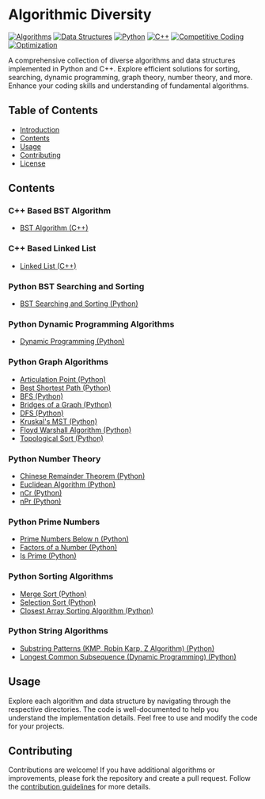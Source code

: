 # Algorithmic Diversity

[![Algorithms](https://img.shields.io/badge/Algorithms-%E2%9C%93-brightgreen)](#contents)
[![Data Structures](https://img.shields.io/badge/Data%20Structures-%E2%9C%93-brightgreen)](#contents)
[![Python](https://img.shields.io/badge/Python-%E2%9C%93-blue)](#contents)
[![C++](https://img.shields.io/badge/C++-%E2%9C%93-blue)](#contents)
[![Competitive Coding](https://img.shields.io/badge/Competitive%20Coding-%E2%9C%93-orange)](#contents)
[![Optimization](https://img.shields.io/badge/Optimization-%E2%9C%93-red)](#contents)

A comprehensive collection of diverse algorithms and data structures implemented in Python and C++. Explore efficient solutions for sorting, searching, dynamic programming, graph theory, number theory, and more. Enhance your coding skills and understanding of fundamental algorithms.

## Table of Contents

- [Introduction](#algorithmic-diversity)
- [Contents](#contents)
- [Usage](#usage)
- [Contributing](#contributing)
- [License](#license)

## Contents

### C++ Based BST Algorithm
- [BST Algorithm (C++)](cpp/bst_algorithm.cpp)

### C++ Based Linked List
- [Linked List (C++)](cpp/linked_list.cpp)

### Python BST Searching and Sorting
- [BST Searching and Sorting (Python)](python/bst_searching_sorting.py)

### Python Dynamic Programming Algorithms
- [Dynamic Programming (Python)](python/dynamic_programming.py)

### Python Graph Algorithms
- [Articulation Point (Python)](python/graph_algorithms.py)
- [Best Shortest Path (Python)](python/graph_algorithms.py)
- [BFS (Python)](python/graph_algorithms.py)
- [Bridges of a Graph (Python)](python/graph_algorithms.py)
- [DFS (Python)](python/graph_algorithms.py)
- [Kruskal's MST (Python)](python/graph_algorithms.py)
- [Floyd Warshall Algorithm (Python)](python/graph_algorithms.py)
- [Topological Sort (Python)](python/graph_algorithms.py)

### Python Number Theory
- [Chinese Remainder Theorem (Python)](python/number_theory.py)
- [Euclidean Algorithm (Python)](python/number_theory.py)
- [nCr (Python)](python/number_theory.py)
- [nPr (Python)](python/number_theory.py)

### Python Prime Numbers
- [Prime Numbers Below n (Python)](python/prime_numbers.py)
- [Factors of a Number (Python)](python/prime_numbers.py)
- [Is Prime (Python)](python/prime_numbers.py)

### Python Sorting Algorithms
- [Merge Sort (Python)](python/sorting_algorithms.py)
- [Selection Sort (Python)](python/sorting_algorithms.py)
- [Closest Array Sorting Algorithm (Python)](python/sorting_algorithms.py)

### Python String Algorithms
- [Substring Patterns (KMP, Robin Karp, Z Algorithm) (Python)](python/string_algorithms.py)
- [Longest Common Subsequence (Dynamic Programming) (Python)](python/string_algorithms.py)

## Usage

Explore each algorithm and data structure by navigating through the respective directories. The code is well-documented to help you understand the implementation details. Feel free to use and modify the code for your projects.

## Contributing

Contributions are welcome! If you have additional algorithms or improvements, please fork the repository and create a pull request. Follow the [contribution guidelines](CONTRIBUTING.md) for more details.

